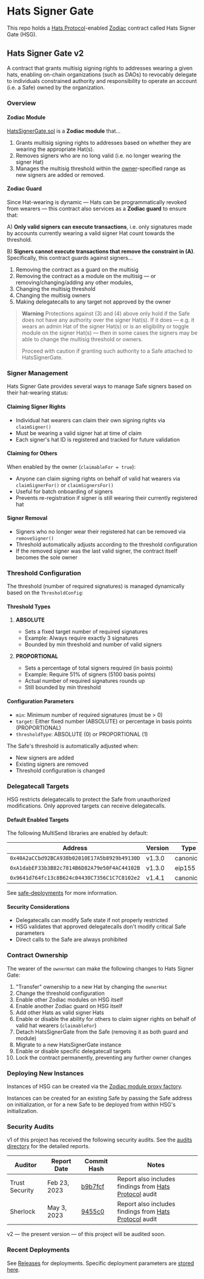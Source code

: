 # Hats Signer Gate

This repo holds a [Hats Protocol](https://github.com/Hats-Protocol/hats-protocol)-enabled [Zodiac](https://github.com/gnosis/zodiac) contract called Hats Signer Gate (HSG).

## Hats Signer Gate v2

A contract that grants multisig signing rights to addresses wearing a given hats, enabling on-chain organizations (such as DAOs) to revocably delegate to individuals constrained authority and responsibility to operate an account (i.e. a Safe) owned by the organization.

### Overview

#### Zodiac Module

[HatsSignerGate.sol](./src/HatsSignerGate.sol) is a **Zodiac module** that...

1. Grants multisig signing rights to addresses based on whether they are wearing the appropriate Hat(s).
2. Removes signers who are no long valid (i.e. no longer wearing the signer Hat)
3. Manages the multisig threshold within the [owner](#contract-ownership)-specified range as new signers are added or removed.

#### Zodiac Guard

Since Hat-wearing is dynamic — Hats can be programmatically revoked from wearers — this contract also services as a **Zodiac guard** to ensure that:

A) **Only valid signers can execute transactions**, i.e. only signatures made by accounts currently wearing a valid signer Hat count towards the threshold.

B) **Signers cannot execute transactions that remove the constraint in (A)**. Specifically, this contract guards against signers...

1. Removing the contract as a guard on the multisig
2. Removing the contract as a module on the multisig — or removing/changing/adding any other modules,
3. Changing the multisig threshold
4. Changing the multisig owners
5. Making delegatecalls to any target not approved by the owner


> **Warning**
> Protections against (3) and (4) above only hold if the Safe does not have any authority over the signer Hat(s). If it does — e.g. it wears an admin Hat of the signer Hat(s) or is an eligibility or toggle module on the signer Hat(s) — then in some cases the signers may be able to change the multisig threshold or owners.
>
> Proceed with caution if granting such authority to a Safe attached to HatsSignerGate.

### Signer Management

Hats Signer Gate provides several ways to manage Safe signers based on their hat-wearing status:

#### Claiming Signer Rights
- Individual hat wearers can claim their own signing rights via `claimSigner()`
- Must be wearing a valid signer hat at time of claim
- Each signer's hat ID is registered and tracked for future validation

#### Claiming for Others
When enabled by the owner (`claimableFor = true`):
- Anyone can claim signing rights on behalf of valid hat wearers via `claimSignerFor()` or `claimSignersFor()`
- Useful for batch onboarding of signers
- Prevents re-registration if signer is still wearing their currently registered hat

#### Signer Removal
- Signers who no longer wear their registered hat can be removed via `removeSigner()`
- Threshold automatically adjusts according to the threshold configuration
- If the removed signer was the last valid signer, the contract itself becomes the sole owner

### Threshold Configuration

The threshold (number of required signatures) is managed dynamically based on the `ThresholdConfig`:

#### Threshold Types
1. **ABSOLUTE**
   - Sets a fixed target number of required signatures
   - Example: Always require exactly 3 signatures
   - Bounded by min threshold and number of valid signers

2. **PROPORTIONAL**
   - Sets a percentage of total signers required (in basis points)
   - Example: Require 51% of signers (5100 basis points)
   - Actual number of required signatures rounds up
   - Still bounded by min threshold

#### Configuration Parameters
- `min`: Minimum number of required signatures (must be > 0)
- `target`: Either fixed number (ABSOLUTE) or percentage in basis points (PROPORTIONAL)
- `thresholdType`: ABSOLUTE (0) or PROPORTIONAL (1)

The Safe's threshold is automatically adjusted when:
- New signers are added
- Existing signers are removed
- Threshold configuration is changed

### Delegatecall Targets

HSG restricts delegatecalls to protect the Safe from unauthorized modifications. Only approved targets can receive delegatecalls.

#### Default Enabled Targets
The following MultiSend libraries are enabled by default:

| Address | Version | Type |
| --- | --- | --- |
| `0x40A2aCCbd92BCA938b02010E17A5b8929b49130D` | v1.3.0 | canonical |
| `0xA1dabEF33b3B82c7814B6D82A79e50F4AC44102B` | v1.3.0 | eip155 |
| `0x9641d764fc13c8B624c04430C7356C1C7C8102e2` | v1.4.1 | canonical |

See [safe-deployments](https://github.com/safe-global/safe-deployments/tree/main/src/assets) for more information.

#### Security Considerations
- Delegatecalls can modify Safe state if not properly restricted
- HSG validates that approved delegatecalls don't modify critical Safe parameters
- Direct calls to the Safe are always prohibited

### Contract Ownership

The wearer of the `ownerHat` can make the following changes to Hats Signer Gate:

1. "Transfer" ownership to a new Hat by changing the `ownerHat`
2. Change the threshold configuration
3. Enable other Zodiac modules on HSG itself
4. Enable another Zodiac guard on HSG itself
5. Add other Hats as valid signer Hats
6. Enable or disable the ability for others to claim signer rights on behalf of valid hat wearers (`claimableFor`)
7. Detach HatsSignerGate from the Safe (removing it as both guard and module)
8. Migrate to a new HatsSignerGate instance
9. Enable or disable specific delegatecall targets
10. Lock the contract permanently, preventing any further owner changes

### Deploying New Instances

Instances of HSG can be created via the [Zodiac module proxy factory](https://github.com/gnosisguild/zodiac/blob/18b7575bb342424537883f7ebe0a94cd7f3ec4f6/contracts/factory/ModuleProxyFactory.sol).

Instances can be created for an existing Safe by passing the Safe address on initialization, or for a new Safe to be deployed from within HSG's initialization.

### Security Audits

v1 of this project has received the following security audits. See the [audits directory](./audits/) for the detailed reports.

| Auditor | Report Date | Commit Hash | Notes |
| --- | --- | --- | --- |
| Trust Security | Feb 23, 2023 | [b9b7fcf](https://github.com/Hats-Protocol/hats-zodiac/commit/b9b7fcf22fd5cbb98c7d93dead590e80bf9c780a) | Report also includes findings from [Hats Protocol](https://github.com/Hats-Protocol/hats-protocol) audit |
| Sherlock | May 3, 2023 | [9455c0](https://github.com/Hats-Protocol/hats-zodiac/commit/9455cc0957762f5dbbd8e62063d970199109b977) | Report also includes findings from [Hats Protocol](https://github.com/Hats-Protocol/hats-protocol) audit |

v2 — the present version — of this project will be audited soon.

### Recent Deployments

See [Releases](https://github.com/Hats-Protocol/hats-zodiac/releases) for deployments. Specific deployment parameters are [stored here](./script/DeployParams.json).


